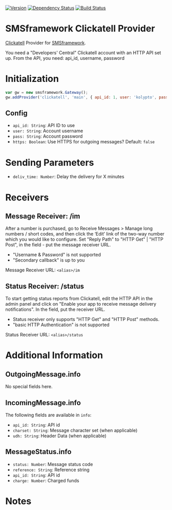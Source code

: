 [![Version](https://badge.fury.io/js/smsframework-clickatell.png)](https://npmjs.org/package/smsframework-clickatell)
[![Dependency Status](https://gemnasium.com/kolypto/nodejs-smsframework-clickatell.png)](https://gemnasium.com/kolypto/nodejs-smsframework-clickatell)
[![Build Status](https://travis-ci.org/kolypto/nodejs-smsframework-clickatell.png?branch=master)](https://travis-ci.org/kolypto/nodejs-smsframework-clickatell)

SMSframework Clickatell Provider
================================

[Clickatell](https://www.clickatell.com/) Provider for [SMSframework](https://npmjs.org/package/smsframework).

You need a "Developers' Central" Clickatell account with an HTTP API set up.
From the API, you need: api_id, username, password






Initialization
==============

```js
var gw = new smsframework.Gateway();
gw.addProvider('clickatell', 'main', { api_id: 1, user: 'kolypto', pass: '123', https: false });
```

Config
------
* `api_id: String`: API ID to use
* `user: String`: Account username
* `pass: String`: Account password
* `https: Boolean`: Use HTTPS for outgoing messages? Default: `false`






Sending Parameters
==================

* `deliv_time: Number`: Delay the delivery for X minutes






Receivers
=========

Message Receiver: /im
---------------------
After a number is purchased, go to Receive Messages > Manage long numbers / short codes, and then click the ‘Edit’
link of the two-way number which you would like to configure. Set "Reply Path" to "HTTP Get" | "HTTP Post",
in the field - put the message receiver URL.

* "Username & Password" is not supported
* "Secondary callback" is up to you

Message Receiver URL: `<alias>/im`

Status Receiver: /status
------------------------
To start getting status reports from Clickatell, edit the  HTTP API in the admin panel and click on
"Enable your app to receive message delivery notifications".
In the field, put the receiver URL.

* Status receiver only supports "HTTP Get" and "HTTP Post" methods.
* "basic HTTP Authentication" is not supported

Status Receiver URL: `<alias>/status`






Additional Information
======================

OutgoingMessage.info
--------------------
No special fields here.

IncomingMessage.info
--------------------
The following fields are available in `info`:

* `api_id: String`: API id
* `charset: String`: Message character set (when applicable)
* `udh: String`: Header Data (when applicable)

MessageStatus.info
------------------
* `status: Number`: Message status code
* `reference: String`: Reference string
* `api_id: String`: API id
* `charge: Number`: Charged funds






Notes
=====

